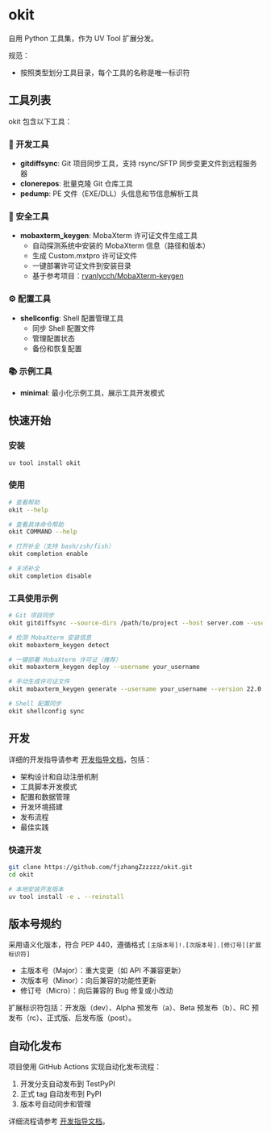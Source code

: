 # okit

自用 Python 工具集，作为 UV Tool 扩展分发。

规范：
- 按照类型划分工具目录，每个工具的名称是唯一标识符

## 工具列表

okit 包含以下工具：

### 🔧 开发工具
- **gitdiffsync**: Git 项目同步工具，支持 rsync/SFTP 同步变更文件到远程服务器
- **clonerepos**: 批量克隆 Git 仓库工具
- **pedump**: PE 文件（EXE/DLL）头信息和节信息解析工具

### 🔐 安全工具
- **mobaxterm_keygen**: MobaXterm 许可证文件生成工具
  - 自动探测系统中安装的 MobaXterm 信息（路径和版本）
  - 生成 Custom.mxtpro 许可证文件
  - 一键部署许可证文件到安装目录
  - 基于参考项目：[ryanlycch/MobaXterm-keygen](https://github.com/ryanlycch/MobaXterm-keygen)

### ⚙️ 配置工具
- **shellconfig**: Shell 配置管理工具
  - 同步 Shell 配置文件
  - 管理配置状态
  - 备份和恢复配置

### 📚 示例工具
- **minimal**: 最小化示例工具，展示工具开发模式

## 快速开始

### 安装

```bash
uv tool install okit
```

### 使用

```bash
# 查看帮助
okit --help

# 查看具体命令帮助
okit COMMAND --help

# 打开补全（支持 bash/zsh/fish）
okit completion enable

# 关闭补全
okit completion disable
```

### 工具使用示例

```bash
# Git 项目同步
okit gitdiffsync --source-dirs /path/to/project --host server.com --user admin --target-root /remote/path

# 检测 MobaXterm 安装信息
okit mobaxterm_keygen detect

# 一键部署 MobaXterm 许可证（推荐）
okit mobaxterm_keygen deploy --username your_username

# 手动生成许可证文件
okit mobaxterm_keygen generate --username your_username --version 22.0 --output Custom.mxtpro

# Shell 配置同步
okit shellconfig sync
```

## 开发

详细的开发指导请参考 [开发指导文档](docs/development_guide.md)，包括：

- 架构设计和自动注册机制
- 工具脚本开发模式
- 配置和数据管理
- 开发环境搭建
- 发布流程
- 最佳实践

### 快速开发

```bash
git clone https://github.com/fjzhangZzzzzz/okit.git
cd okit

# 本地安装开发版本
uv tool install -e . --reinstall
```

## 版本号规约

采用语义化版本，符合 PEP 440，遵循格式 `[主版本号]!.[次版本号].[修订号][扩展标识符]`

- 主版本号（Major）：重大变更（如 API 不兼容更新）
- 次版本号（Minor）：向后兼容的功能性更新
- 修订号（Micro）：向后兼容的 Bug 修复或小改动

扩展标识符包括：开发版（dev）、Alpha 预发布（a）、Beta 预发布（b）、RC 预发布（rc）、正式版、后发布版（post）。

## 自动化发布

项目使用 GitHub Actions 实现自动化发布流程：

1. 开发分支自动发布到 TestPyPI
2. 正式 tag 自动发布到 PyPI
3. 版本号自动同步和管理

详细流程请参考 [开发指导文档](docs/development_guide.md)。